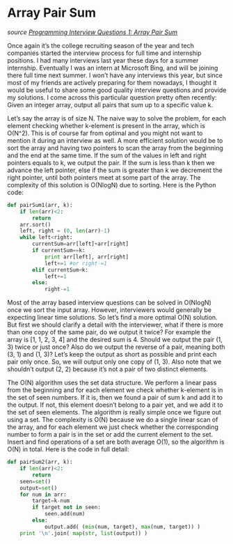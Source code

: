 # Array Pair Sum

_source [Programming Interview Questions 1: Array Pair Sum](http://www.ardendertat.com/2011/09/17/programming-interview-questions-1-array-pair-sum/)_

Once again it’s the college recruiting season of the year and tech companies started the interview process for full time and internship positions. I had many interviews last year these days for a summer internship. Eventually I was an intern at Microsoft Bing, and will be joining there full time next summer. I won’t have any interviews this year, but since most of my friends are actively preparing for them nowadays, I thought it would be useful to share some good quality interview questions and provide my solutions. I come across this particular question pretty often recently: Given an integer array, output all pairs that sum up to a specific value k.

Let’s say the array is of size N. The naive way to solve the problem, for each element checking whether k-element is present in the array, which is O(N^2). This is of course far from optimal and you might not want to mention it during an interview as well. A more efficient solution would be to sort the array and having two pointers to scan the array from the beginning and the end at the same time. If the sum of the values in left and right pointers equals to k, we output the pair. If the sum is less than k then we advance the left pointer, else if the sum is greater than k we decrement the right pointer, until both pointers meet at some part of the array. The complexity of this solution is O(NlogN) due to sorting. Here is the Python code:

```python
def pairSum1(arr, k):
    if len(arr)<2:
        return
    arr.sort()
    left, right = (0, len(arr)-1)
    while left<right:
        currentSum=arr[left]+arr[right]
        if currentSum==k:
            print arr[left], arr[right]
            left+=1 #or right-=1
        elif currentSum<k:
            left+=1
        else:
            right-=1
```

Most of the array based interview questions can be solved in O(NlogN) once we sort the input array. However, interviewers would generally be expecting linear time solutions. So let’s find a more optimal O(N) solution. But first we should clarify a detail with the interviewer, what if there is more than one copy of the same pair, do we output it twice? For example the array is [1, 1, 2, 3, 4] and the desired sum is 4. Should we output the pair (1, 3) twice or just once? Also do we output the reverse of a pair, meaning both (3, 1) and (1, 3)? Let’s keep the output as short as possible and print each pair only once. So, we will output only one copy of (1, 3). Also note that we shouldn’t output (2, 2) because it’s not a pair of two distinct elements.

The O(N) algorithm uses the set data structure. We perform a linear pass from the beginning and for each element we check whether k-element is in the set of seen numbers. If it is, then we found a pair of sum k and add it to the output. If not, this element doesn’t belong to a pair yet, and we add it to the set of seen elements. The algorithm is really simple once we figure out using a set. The complexity is O(N) because we do a single linear scan of the array, and for each element we just check whether the corresponding number to form a pair is in the set or add the current element to the set. Insert and find operations of a set are both average O(1), so the algorithm is O(N) in total. Here is the code in full detail:

```python
def pairSum2(arr, k):
    if len(arr)<2:
        return
    seen=set()
    output=set()
    for num in arr:
        target=k-num
        if target not in seen:
            seen.add(num)
        else:
            output.add( (min(num, target), max(num, target)) )
    print '\n'.join( map(str, list(output)) )
```
